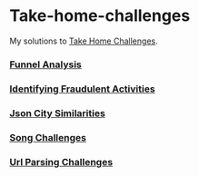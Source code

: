 # Take-home-challenges
My solutions to [Take Home Challenges](https://datamasked.com/).

### [Funnel Analysis](https://github.com/LeviQian737/Take-home-challenges/tree/main/Funnel_Analysis)
### [Identifying Fraudulent Activities](https://github.com/LeviQian737/Take-home-challenges/tree/main/Identifying_Fraudulent_Activities)
### [Json City Similarities](https://github.com/LeviQian737/Take-home-challenges/tree/main/Json_City_Similarities)
### [Song Challenges](https://github.com/LeviQian737/Take-home-challenges/tree/main/Song_Challenge)
### [Url Parsing Challenges](https://github.com/LeviQian737/Take-home-challenges/tree/main/Url_Parsing_Challenge)
### []()
### []()
### []()
### []()
### []()
### []()
### []()
### []()
### []()
### []()
### []()
